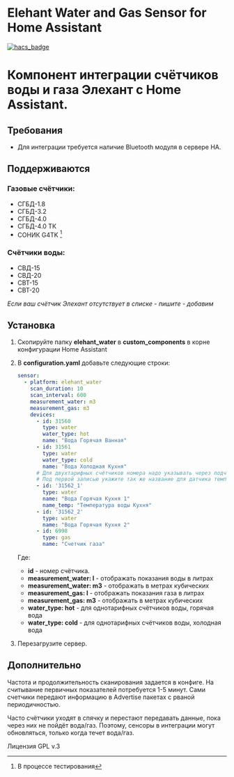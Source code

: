 # Elehant Water and Gas Sensor for Home Assistant

[![hacs_badge](https://img.shields.io/badge/HACS-Custom-orange.svg)](https://github.com/custom-components/hacs)

# Компонент интеграции счётчиков воды и газа Элехант с Home Assistant.
## Требования
* Для интеграции требуется наличие Bluetooth модуля в сервере HA.

## Поддерживаются
### Газовые счётчики:
* СГБД-1.8
* СГБД-3.2
* СГБД-4.0
* СГБД-4.0 ТК
* СОНИК G4TK [^1]

### Счётчики воды:
* СВД-15
* СВД-20
* СВТ-15
* СВТ-20

*Если ваш счётчик Элехант отсутствует в списке - пишите - добавим*

[^1]: В процессе тестирования

## Установка
1. Скопируйте папку **elehant_water** в **custom_components** в корне конфигурации Home Assistant
2. В **configuration.yaml** добавьте следующие строки:

    ```yaml
    sensor:
      - platform: elehant_water
        scan_duration: 10
        scan_interval: 600
        measurement_water: m3
        measurement_gas: m3
        devices:
          - id: 31560
            type: water
            water_type: hot
            name: "Вода Горячая Ванная"
          - id: 31561
            type: water
            water_type: cold
            name: "Вода Холодная Кухня"
          # Для двухтарифных счётчиков номера надо указывать через подчеркивание и в кавычках
          # Под первой записью укажите так же название для датчика температуры
          - id: '31562_1'
            type: water
            name: "Вода Горячая Кухня 1"
            name_temp: "Температура воды Кухня"
          - id: '31562_2'
            type: water
            name: "Вода Горячая Кухня 2"
          - id: 6998
            type: gas
            name: "Счетчик газа"
    ```

    Где: 
    * **id** - номер счётчика.
    * **measurement_water: l** - отображать показания воды в литрах
    * **measurement_water: m3** - отображать в метрах кубических
    * **measurement_gas: l** - отображать показания газа в литрах
    * **measurement_gas: m3** - отображать в метрах кубических
    * **water_type: hot** - для однотарифных счётчиков воды, горячая вода
    * **water_type: cold** - для однотарифных счётчиков воды, холодная вода

3. Перезагрузите сервер.

## Дополнительно

Частота и продолжительность сканирования задается в конфиге. На считывание первичных показателей потребуется 1-5 минут. Сами счетчики передают информацию в Advertise пакетах с рваной периодичностью.

Часто счётчики уходят в спячку и перестают передавать данные, пока через них не пойдёт вода/газ. Поэтому, сенсоры в интеграции могут обновляться, только когда течет вода/газ.

Лицензия GPL v.3
